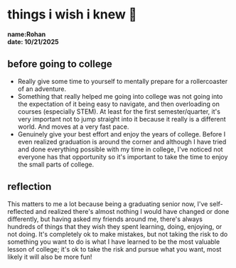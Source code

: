 # things i wish i knew 🌸

**name:Rohan**  
**date: 10/21/2025**  

## before going to college
- Really give some time to yourself to mentally prepare for a rollercoaster of an adventure.
- Something that really helped me going into college was not going into the expectation of it being easy to navigate, and then overloading on courses (especially STEM). At least for the first semester/quarter, it's very important not to jump straight into it because it really is a different world. And moves at a very fast pace.
- Genuinely give your best effort and enjoy the years of college. Before I even realized graduation is around the corner and although I have tried and done everything possible with my time in college, I've noticed not everyone has that opportunity so it's important to take the time to enjoy the small parts of college.  

## reflection  

This matters to me a lot because being a graduating senior now, I've self-reflected and realized there's almost nothing I would have changed or done differently, but having asked my friends around me, there's always hundreds of things that they wish they spent learning, doing, enjoying, or not doing.
It's completely ok to make mistakes, but not taking the risk to do something you want to do is what I have learned to be the most valuable lesson of college; it's ok to take the risk and pursue what you want, most likely it will also be more fun!
